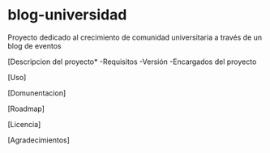 # blog-universidad
Proyecto dedicado al crecimiento de comunidad universitaria a través de un blog de eventos

[Descripcion del proyecto*
-Requisitos
-Versión
-Encargados del proyecto

[Uso]

[Domunentacion]

[Roadmap]

[Licencia]

[Agradecimientos]

